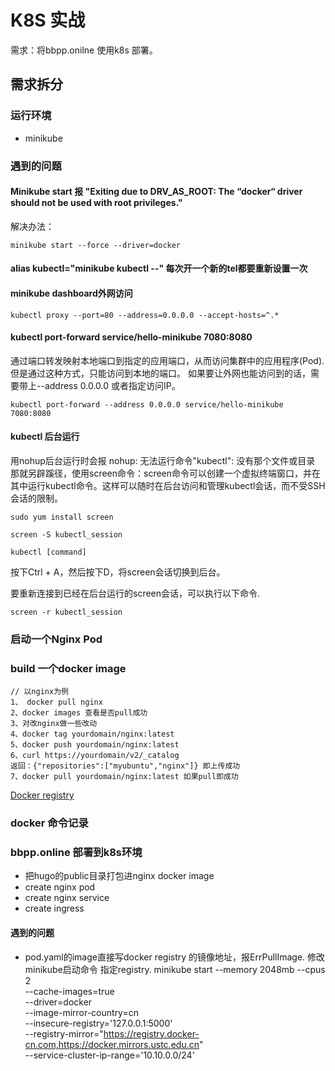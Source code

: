 # K8S 实战
需求：将bbpp.onilne 使用k8s 部署。
## 需求拆分
### 运行环境
- minikube
### 遇到的问题
#### Minikube start 报 "Exiting due to DRV_AS_ROOT: The “docker“ driver should not be used with root privileges."
解决办法：
```shell
minikube start --force --driver=docker
```
#### alias kubectl="minikube kubectl --" 每次开一个新的tel都要重新设置一次
[](https://www.python100.com/html/80513.html)

#### minikube dashboard外网访问
```shell
kubectl proxy --port=80 --address=0.0.0.0 --accept-hosts=^.*
```

#### kubectl port-forward service/hello-minikube 7080:8080  
通过端口转发映射本地端口到指定的应用端口，从而访问集群中的应用程序(Pod).
但是通过这种方式，只能访问到本地的端口。
如果要让外网也能访问到的话，需要带上--address 0.0.0.0 或者指定访问IP。
```shell
kubectl port-forward --address 0.0.0.0 service/hello-minikube 7080:8080
```

#### kubectl 后台运行
用nohup后台运行时会报 nohup: 无法运行命令"kubectl": 没有那个文件或目录
那就另辟蹊径，使用screen命令：screen命令可以创建一个虚拟终端窗口，并在其中运行kubectl命令。这样可以随时在后台访问和管理kubectl会话，而不受SSH会话的限制。

```shell
sudo yum install screen

screen -S kubectl_session

kubectl [command]

```

按下Ctrl + A，然后按下D，将screen会话切换到后台。

要重新连接到已经在后台运行的screen会话，可以执行以下命令.
```shell
screen -r kubectl_session

```


### 启动一个Nginx Pod 
### build 一个docker image
```shell
// 以nginx为例
1、 docker pull nginx 
2、docker images 查看是否pull成功
3、对改nginx做一些改动
4、docker tag yourdomain/nginx:latest
5、docker push yourdomain/nginx:latest
6、curl https://yourdomain/v2/_catalog
返回：{"repositories":["myubuntu","nginx"]} 即上传成功
7、docker pull yourdomain/nginx:latest 如果pull即成功
```

[Docker registry](https://docs.docker.com/registry/)





### docker 命令记录


### bbpp.online 部署到k8s环境
- 把hugo的public目录打包进nginx docker image
- create nginx pod
- create nginx service
- create ingress

#### 遇到的问题
- pod.yaml的image直接写docker registry 的镜像地址，报ErrPullImage.
修改minikube启动命令  指定registry.
minikube start --memory 2048mb --cpus 2 \
  --cache-images=true \
  --driver=docker \
  --image-mirror-country=cn \
  --insecure-registry='127.0.0.1:5000' \
  --registry-mirror="https://registry.docker-cn.com,https://docker.mirrors.ustc.edu.cn" \
  --service-cluster-ip-range='10.10.0.0/24'


